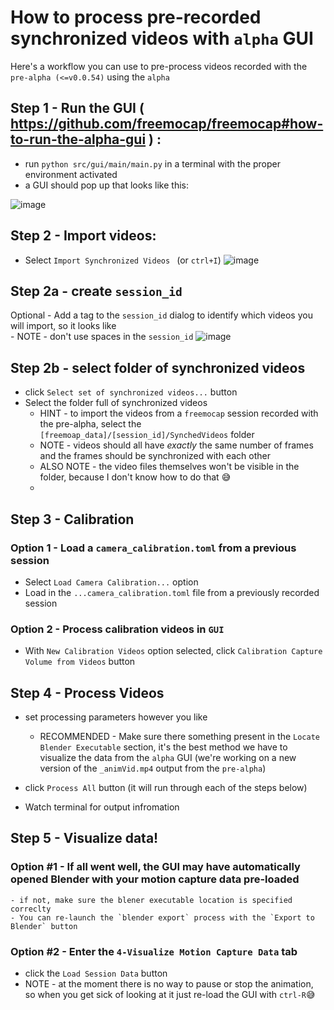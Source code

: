 
# How to process pre-recorded synchronized videos with `alpha` GUI

Here's a workflow you can use to pre-process videos recorded with the `pre-alpha (<=v0.0.54)` using the `alpha` 

## Step 1 - Run the GUI  ( https://github.com/freemocap/freemocap#how-to-run-the-alpha-gui ) : 

- run  `python src/gui/main/main.py` in a terminal with the proper environment activated
-  a GUI should pop up that looks like this: 
  
![image](https://user-images.githubusercontent.com/15314521/201449304-4a26d703-e971-404f-81f4-a70d042f9e66.png)

## Step 2 - Import videos:
- Select `Import Synchronized Videos ` (or `ctrl+I`)
![image](https://user-images.githubusercontent.com/15314521/201449317-e91de387-7bb2-45a2-9313-d267b2b84b4f.png)

## Step 2a - create `session_id`

Optional - Add a tag to the `session_id` dialog to identify which videos you will import, so it looks like  
    - NOTE - don't use spaces in the `session_id`
![image](https://user-images.githubusercontent.com/15314521/201449323-7298a998-2a8f-416e-a00f-245721a9c862.png)

## Step 2b - select folder of synchronized videos
- click `Select set of synchronized videos...` button
- Select the folder full of synchronized videos
    - HINT - to import the videos from a `freemocap` session recorded with the pre-alpha, select the `[freemoap_data]/[session_id]/SynchedVideos` folder
    - NOTE - videos should all have *exactly* the same number of frames and the frames should be synchronized with each other
    - ALSO NOTE - the video files themselves won't be visible in the folder, because I don't know how to do that :sweat_smile: 
    - 
## Step 3 - Calibration
### Option 1 - Load a `camera_calibration.toml` from a previous session
- Select `Load Camera Calibration...` option
- Load in the `...camera_calibration.toml` file from a previously recorded session 
### Option 2 - Process calibration videos in `GUI`
- With `New Calibration Videos` option selected, click `Calibration Capture Volume from Videos` button

## Step 4 - Process Videos
- set processing parameters however you like 
    - RECOMMENDED - Make sure there something present in the `Locate Blender Executable` section, it's the best method we have to visualize the data from the `alpha` GUI (we're working on a new version of the `_animVid.mp4` output from the `pre-alpha`)

- click `Process All` button (it will run through each of the steps below)
- Watch terminal for output infromation

## Step 5 - Visualize data!

### Option #1 - If all went well, the GUI may have automatically opened Blender with your motion capture data pre-loaded
    - if not, make sure the blener executable location is specified correclty
    - You can re-launch the `blender export` process with the `Export to Blender` button

### Option #2 - Enter the `4-Visualize Motion Capture Data` tab

 - click the `Load Session Data` button
 - NOTE - at the moment there is no way to pause or stop the animation, so when you get sick of looking at it just re-load the GUI with `ctrl-R`:sweat_smile: 
